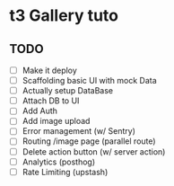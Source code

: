 # t3 Gallery tuto

## TODO
- [ ] Make it deploy
- [ ] Scaffolding basic UI with mock Data
- [ ] Actually setup DataBase
- [ ] Attach DB to UI
- [ ] Add Auth
- [ ] Add image upload
- [ ] Error management (w/ Sentry)
- [ ] Routing /image page (parallel route)
- [ ] Delete action button (w/ server action)
- [ ] Analytics (posthog)
- [ ] Rate Limiting (upstash)